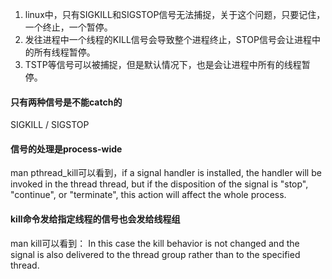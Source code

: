 
1. linux中，只有SIGKILL和SIGSTOP信号无法捕捉，关于这个问题，只要记住，一个终止，一个暂停。
1. 发往进程中一个线程的KILL信号会导致整个进程终止，STOP信号会让进程中的所有线程暂停。
1. TSTP等信号可以被捕捉，但是默认情况下，也是会让进程中所有的线程暂停。


#### 只有两种信号是不能catch的
SIGKILL / SIGSTOP

#### 信号的处理是process-wide
man pthread_kill可以看到，if a signal handler is installed, the handler will be invoked in the thread thread, but if the disposition of the signal is "stop", "continue", or "terminate", this action will affect the whole process.

#### kill命令发给指定线程的信号也会发给线程组

man kill可以看到： In this case the kill behavior is not changed and the signal is also delivered to the thread group rather than to the specified thread.
